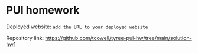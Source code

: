 # PUI homework

Deployed website: `add the URL to your deployed website`

Repository link: https://github.com/tcowell/tyree-pui-hw/tree/main/solution-hw1
